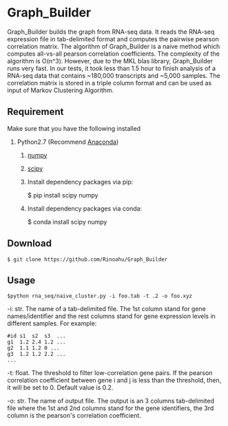 # Graph_Builder
Graph_Builder builds the graph from RNA-seq data. It reads the RNA-seq expression file in tab-delimited format and computes the pairwise pearson correlation matrix. The algorithm of Graph_Builder is a naive method which computes all-vs-all pearson correlation coefficients. The complexity of the algorithm is O(n^3). However, due to the MKL blas library, Graph_Builder runs very fast. In our tests, it took less than 1.5 hour to finish analysis of a RNA-seq data that contains ~180,000 transcripts and ~5,000 samples. The correlation matrix is stored in a triple column format and can be used as input of Markov Clustering Algorithm.
## Requirement

Make sure that you have the following installed

1. Python2.7 (Recommend [Anaconda](https://www.continuum.io/downloads#linux "https://www.continuum.io/downloads#linux" ))
    1. [numpy](http://www.numpy.org/ "http://www.numpy.org/")
    2. [scipy](https://www.scipy.org/ "https://www.scipy.org/")

    3. Install dependency packages via pip:

        $ pip install scipy numpy

    4. Install dependency packages via conda:

        $ conda install scipy numpy


## Download

    $ git clone https://github.com/Rinoahu/Graph_Builder

## Usage

    $python rna_seq/naive_cluster.py -i foo.tab -t .2 -o foo.xyz

-i:   str. The name of a tab-delimited file. The 1st column stand for gene names/identifier and the rest columns stand for gene expression levels in different samples. For example: 

	#id	s1	s2	s3	...
    g1	1.2	2.4	1.2 ...
    g2	1.1	1.2	0 ...
	g3	1.2	1.2	2.2 ...
	...

-t: float. The threshold to filter low-correlation gene pairs. If the pearson correlation coefficient between gene i and j is less than the threshold, then, it will be set to 0. Default value is 0.2.

-o:   str. The name of output file. The output is an 3 columns tab-delimited file where the 1st and 2nd columns stand for the gene identifiers, the 3rd column is the pearson's correlation coefficient.


